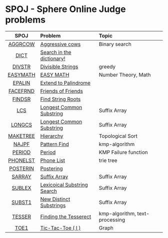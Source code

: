 # SPOJ - Sphere Online Judge problems

|   SPOJ  |  Problem | Topic |
| :-----: | :------- | :---- |
| [AGGRCOW](https://www.spoj.com/problems/AGGRCOW/) | [Aggressive cows](https://github.com/youssef7ussien/ProblemSolving/tree/master/Problems%20Solutions/SPOJ%20-%20Sphere%20Online%20Judge/AGGRCOW%20-%20Aggressive%20cows) | Binary search |
| [DICT](https://www.spoj.com/problems/DICT/) | [Search in the dictionary!](https://github.com/youssef7ussien/ProblemSolving/tree/master/Problems%20Solutions/SPOJ%20-%20Sphere%20Online%20Judge/DICT%20-%20Search%20in%20the%20dictionary!) |  |
| [DIVSTR](https://www.spoj.com/problems/DIVSTR/) | [Divisible Strings](https://github.com/youssef7ussien/ProblemSolving/tree/master/Problems%20Solutions/SPOJ%20-%20Sphere%20Online%20Judge/DIVSTR%20-%20Divisible%20Strings) | greedy |
| [EASYMATH](https://www.spoj.com/problems/EASYMATH/) | [EASY MATH](https://github.com/youssef7ussien/ProblemSolving/tree/master/Problems%20Solutions/SPOJ%20-%20Sphere%20Online%20Judge/EASYMATH%20-%20EASY%20MATH) | Number Theory, Math |
| [EPALIN](https://www.spoj.com/problems/EPALIN/) | [Extend to Palindrome](https://github.com/youssef7ussien/ProblemSolving/tree/master/Problems%20Solutions/SPOJ%20-%20Sphere%20Online%20Judge/EPALIN%20-%20Extend%20to%20Palindrome) |  |
| [FACEFRND](https://www.spoj.com/problems/FACEFRND/) | [Friends of Friends](https://github.com/youssef7ussien/ProblemSolving/tree/master/Problems%20Solutions/SPOJ%20-%20Sphere%20Online%20Judge/FACEFRND%20-%20Friends%20of%20Friends) | |
| [FINDSR](https://www.spoj.com/problems/FINDSR/) | [Find String Roots](https://github.com/youssef7ussien/ProblemSolving/tree/master/Problems%20Solutions/SPOJ%20-%20Sphere%20Online%20Judge/FINDSR%20-%20Find%20String%20Roots) |  |
| [LCS](https://www.spoj.com/problems/LCS/) | [Longest Common Substring](https://github.com/youssef7ussien/ProblemSolving/tree/master/Problems%20Solutions/SPOJ%20-%20Sphere%20Online%20Judge/LCS%20-%20Longest%20Common%20Substring) | Suffix Array |
| [LONGCS](https://www.spoj.com/problems/LONGCS/) | [Longest Common Substring](https://github.com/youssef7ussien/ProblemSolving/tree/master/Problems%20Solutions/SPOJ%20-%20Sphere%20Online%20Judge/LONGCS%20-%20Longest%20Common%20Substring) | Suffix Array |
| [MAKETREE](https://www.spoj.com/problems/MAKETREE/) | [Hierarchy](https://github.com/youssef7ussien/ProblemSolving/tree/master/Problems%20Solutions/SPOJ%20-%20Sphere%20Online%20Judge/MAKETREE%20-%20Hierarchy) | Topological Sort |
| [NAJPF](https://www.spoj.com/problems/NAJPF/) | [Pattern Find](https://github.com/youssef7ussien/ProblemSolving/tree/master/Problems%20Solutions/SPOJ%20-%20Sphere%20Online%20Judge/NAJPF%20-%20Pattern%20Find) | kmp-algorithm |
| [PERIOD](https://www.spoj.com/problems/PERIOD/) | [Period](https://github.com/youssef7ussien/ProblemSolving/tree/master/Problems%20Solutions/SPOJ%20-%20Sphere%20Online%20Judge/PERIOD%20-%20Period) | KMP Failure function |
| [PHONELST](https://www.spoj.com/problems/PHONELST/) | [Phone List](https://github.com/youssef7ussien/ProblemSolving/tree/master/Problems%20Solutions/SPOJ%20-%20Sphere%20Online%20Judge/PHONELST%20-%20Phone%20List) | trie tree |
| [POSTERIN](https://www.spoj.com/problems/POSTERIN/) | [Postering](https://github.com/youssef7ussien/ProblemSolving/tree/master/Problems%20Solutions/SPOJ%20-%20Sphere%20Online%20Judge/POSTERIN%20-%20Postering) |  |
| [SARRAY](https://www.spoj.com/problems/SARRAY/) | [Suffix Array](https://github.com/youssef7ussien/ProblemSolving/tree/master/Problems%20Solutions/SPOJ%20-%20Sphere%20Online%20Judge/SARRAY%20-%20Suffix%20Array) | Suffix Array |
| [SUBLEX](https://www.spoj.com/problems/SUBLEX/) | [Lexicoical Substring Search](https://github.com/youssef7ussien/ProblemSolving/tree/master/Problems%20Solutions/SPOJ%20-%20Sphere%20Online%20Judge/SUBLEX%20-%20Lexicoical%20Substring%20Search) | Suffix Array |
| [SUBST1](https://www.spoj.com/problems/SUBST1/) | [New Distinct Substrings](https://github.com/youssef7ussien/ProblemSolving/tree/master/Problems%20Solutions/SPOJ%20-%20Sphere%20Online%20Judge/SUBST1%20-%20New%20Distinct%20Substrings) | Suffix Array |
| [TESSER](https://www.spoj.com/problems/TESSER/) | [Finding the Tesserect](https://github.com/youssef7ussien/ProblemSolving/tree/master/Problems%20Solutions/SPOJ%20-%20Sphere%20Online%20Judge/TESSER%20-%20Finding%20the%20Tesserect) | kmp-algorithm, text-processing |
| [TOE1](https://www.spoj.com/problems/TOE1/) | [Tic-Tac-Toe ( I )](https://github.com/youssef7ussien/ProblemSolving/tree/master/Problems%20Solutions/SPOJ%20-%20Sphere%20Online%20Judge/TOE1%20-%20Tic-Tac-Toe%20(%20I%20)) | Graph |
 
